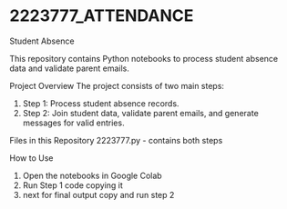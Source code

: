 # 2223777_ATTENDANCE

Student Absence

This repository contains Python notebooks to process student absence data and validate parent emails.

Project Overview
The project consists of two main steps:
1. Step 1: Process student absence records.
2. Step 2: Join student data, validate parent emails, and generate messages for valid entries.

Files in this Repository
2223777.py - contains both steps

How to Use
1) Open the notebooks in Google Colab
2) Run Step 1 code copying it 
3) next for final output copy and run step 2
